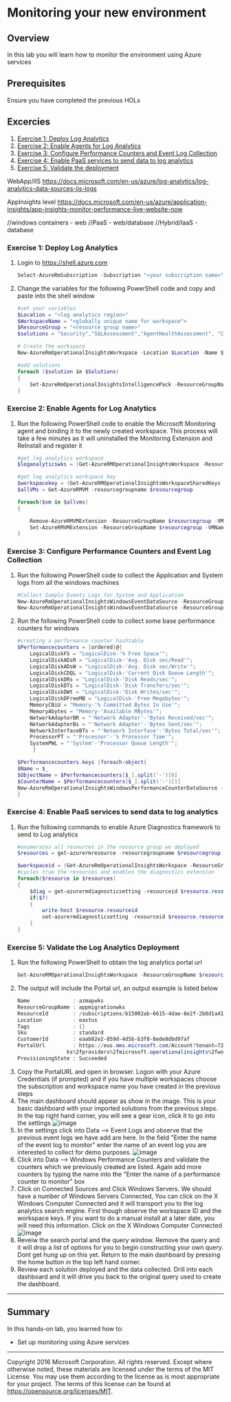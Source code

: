 # Monitoring your new environment

## Overview

In this lab you will learn how to monitor the environment using Azure services

## Prerequisites

Ensure you have completed the previous HOLs

## Excercies

1. [Exercise 1: Deploy Log Analytics](#ex1)
1. [Exercise 2: Enable Agents for Log Analytics](#ex2)
1. [Exercise 3: Configure Performance Counters and Event Log Collection](#ex3)
1. [Exercise 4: Enable PaaS services to send data to log analytics](#ex4)
1. [Exercise 5: Validate the deployment](#ex5)



WebApp/IIS
https://docs.microsoft.com/en-us/azure/log-analytics/log-analytics-data-sources-iis-logs

AppInsights level
https://docs.microsoft.com/en-us/azure/application-insights/app-insights-monitor-performance-live-website-now

//windows containers - web
//PaaS - web/database
//Hybrid/IaaS - database

### Exercise 1: Deploy Log Analytics<a name="ex1"></a>
1. Login to https://shell.azure.com
    ```powershell
    Select-AzureRmSubscription -Subscription "<your subscription name>"
    ```
1. Change the variables for the following PowerShell code and copy and paste into the shell window
	```powershell
	#set your variables
	$Location = "<log analytics region>"
	$WorkspaceName = "<globally unique name for workspace">
	$ResourceGroup = "<resource group name>"
	$solutions = "Security","SQLAssessment","AgentHealthAssessment", "ChangeTracking", "LogManagement","ADAssessment","Containers","ContainerInsights","AzureWebAppsAnalytics","ServiceMap","AppDependencyMonitor","AzureActivity"

	# Create the workspace
	New-AzureRmOperationalInsightsWorkspace -Location $Location -Name $WorkspaceName -Sku Standard -ResourceGroupName $ResourceGroup

	#add solutions
	foreach ($solution in $Solutions) 
	{
		Set-AzureRmOperationalInsightsIntelligencePack -ResourceGroupName $resourcegroup  -WorkspaceName $WorkspaceName -IntelligencePackName $solution -Enabled $true
	}
	```

### Exercise 2: Enable Agents for Log Analytics<a name="ex2"></a>
1. Run the following PowerShell code to enable the Microsoft Monitoring agent and binding it to the newly created workspace. This process will take a few minutes as it will uninstalled the Monitoring Extension and ReInstall and register it
	```powershell
	#get log analytics workspace 
	$loganalyticswks = (Get-AzureRMOperationalInsightsWorkspace -ResourceGroupName $resourcegroup -name $workspacename).customerid.guid

	#get log analytics workspace key
	$workspacekey = (Get-AzureRMOperationalInsightsWorkspaceSharedKeys -ResourceGroupname $resourcegroup -name $workspacename).primarysharedkey
	$allVMs = Get-AzureRMVM -resourcegroupname $resourcegroup

	foreach($vm in $allvms)
	{

		Remove-AzureRMVMExtension -ResourceGroupName $resourcegroup -VMName $vm.name -name Microsoft.EnterpriseCloud.Monitoring -force
		Set-AzureRMVMExtension -ResourceGroupName $resourcegroup -VMName $vm.name -Name 'MicrosoftMonitoringAgent' -Publisher 'Microsoft.EnterpriseCloud.Monitoring' -ExtensionType 'MicrosoftMonitoringAgent' -TypeHandlerVersion '1.0' -Location $vm.location -SettingString "{'workspaceId':  '$loganalyticswks'}" -ProtectedSettingString "{'workspaceKey': '$workspaceKey' }"
	}
	```
### Exercise 3: Configure Performance Counters and Event Log Collection<a name="ex3"></a>
1. Run the following PowerShell code to collect the Application and System logs from all the windows machines
	```powershell
	#Collect Sample Events Logs for System and Application
	New-AzureRmOperationalInsightsWindowsEventDataSource -ResourceGroupName $ResourceGroup -WorkspaceName $WorkspaceName -EventLogName "Application" -CollectErrors -CollectWarnings -Name "Application Event Log"
    New-AzureRmOperationalInsightsWindowsEventDataSource -ResourceGroupName $ResourceGroup -WorkspaceName $WorkspaceName -EventLogName "System" -CollectErrors -CollectWarnings -Name "System Event Log"
	```
1. Run the following PowerShell code to collect some base performance counters for windows
	```powershell
	#creating a performance counter hashtable
	$Performancecounters = [ordered]@{
        LogicalDiskFS = "LogicalDisk-'% Free Space'";
		LogicalDiskADsR = "LogicalDisk-'Avg. Disk sec/Read'";
		LogicalDiskADsW = "LogicalDisk-'Avg. Disk sec/Write'";
		LogicalDiskCDQL = "LogicalDisk-'Current Disk Queue Length'";
		LogicalDiskDRs = "LogicalDisk-'Disk Reads/sec'";
		LogicalDiskDTs = "LogicalDisk-'Disk Transfers/sec'";
		LogicalDiskDWt = "LogicalDisk-'Disk Writes/sec'";
		LogicalDiskDFreeMB = "LogicalDisk-'Free Megabytes'";
        MemoryCBiU = "Memory-'% Committed Bytes In Use'";
        MemoryAbytes = "Memory-'Available MBytes'";
		NetworkAdapterBR = "'Network Adapter'-'Bytes Received/sec'";
		NetworkAdapterBs = "'Network Adapter'-'Bytes Sent/sec'";
		NetworkInterfaceBTs = "'Network Interface'-'Bytes Total/sec'";
        ProcessorPT = "'Processor'-'% Processor Time'";
        SystemPWL = "'System'-'Processor Queue Length'";
         }

	$Performancecounters.keys |foreach-object{
    $Name = $_
    $ObjectName = $Performancecounters[$_].split('-')[0]
    $CounterName = $Performancecounters[$_].split('-')[1]
    New-AzureRmOperationalInsightsWindowsPerformanceCounterDataSource -ResourceGroupName $resourcegroup -WorkspaceName $workspacename -Name $Name -Objectname $objectName -CounterName $Countername
	}
	```
### Exercise 4: Enable PaaS services to send data to log analytics<a name=ex4></a>
1. Run the following commands to enable Azure Diagnostics framework to send to Log analytics
	```powershell
	#enumerates all resources in the resource group we deployed
	$resources = get-azurermresource -resourcegroupname $resourcegroup

	$workspaceid = (Get-AzureRmOperationalInsightsWorkspace -ResourceGroupName $resourcegroup).resourceid
	#cycles true the resources and enables the diagnostics extension
	foreach($resource in $resources)
	{
		$diag = get-azurermdiagnosticsetting -resourceid $resource.resourceid |out-null
		if($?)
		{
			write-host $resource.resourceid
			set-azurermdiagnosticsetting -resourceid $resource.resourceid -workspaceid $workspaceid -enabled $true 
		}
	}
	```
	
### Exercise 5: Validate the Log Analytics Deployment<a name=ex5></a>
1. Run the following PowerShell to obtain the log analytics portal url
	```powershell
	Get-AzureRMOperationalInsightsWorkspace -ResourceGroupName $resourcegroup -name $workspacename
	```
1. The output will include the Portal url, an output example is listed below
	```powershell
	Name              : azmapwks
	ResourceGroupName : appmigrationwks
	ResourceId        : /subscriptions/b15002ab-6615-4dae-8e2f-2b8d1a41cfc0/resourcegroups/appmigrationwks/providers/microsoft.operationalinsights/workspaces/azmapwks
	Location          : eastus
	Tags              : {}
	Sku               : standard
	CustomerId        : eaab82e2-859d-4d5b-b3f8-8ede8dbd97af
	PortalUrl         : https://eus.mms.microsoft.com/Account?tenant=72f988bf-86f1-41af-91ab-2d7cd011db47&resource=%2fsubscriptions%2fb15002ab-6615-4dae-8e2f-2b8d1a41cfc0%2fresourcegroups%2fappmigrationw
                    ks%2fproviders%2fmicrosoft.operationalinsights%2fworkspaces%2fazmapwks
	ProvisioningState : Succeeded
	```
1. Copy the PortalURL and open in browser. Logon with your Azure Credentials (if prompted) and if you have multiple workspaces choose the subscription and workspace name you have created in the previous steps
1. The main dashboard should appear as show in the image. This is your basic dashboard with your imported solutions from the previous steps. In the top right hand corner, you will see a gear icon, click it to go into the settings
	![image](./media/hol9_excercise_4_step4.PNG)
1. In the settings click into Data --> Event Logs and observe that the previous event logs we have add are here. In the field "Enter the name of the event log to monitor" enter the name of an event log you are interested to collect for demo purposes.
	![image](./media/hol9_exercise_4_step5.PNG)
1. Click into Data --> Windows Performance Counters and validate the counters which we previously created are listed. Again add more counters by typing the name into the "Enter the name of a performance counter to monitor" box 
1. Click on Connected Sources and Click Windows Servers. We should have a number of Windows Servers Connected, You can click on the X Windows Computer Connected and it will transport you to the log analytics search engine. First though observe the workspace ID and the workspace keys. If you want to do a manual install at a later date, you will need this information. Click on the X Windows Computer Connected
	![image](./media/hol9_exercise_4_step7.PNG)
1. Reveiw the search portal and the query window. Remove the query and it will drop a list of options for you to begin constructing your own query. Dont get hung up on this yet. Return to the main dashboard by pressing the home button in the top left hand corner.
1. Review each solution deployed and the data collected. Drill into each dashboard and it will drive you back to the original query used to create the dashboard.

---



## Summary

In this hands-on lab, you learned how to:

* Set up monitoring using Azure services

---

Copyright 2016 Microsoft Corporation. All rights reserved. Except where otherwise noted, these materials are licensed under the terms of the MIT License. You may use them according to the license as is most appropriate for your project. The terms of this license can be found at https://opensource.org/licenses/MIT.
